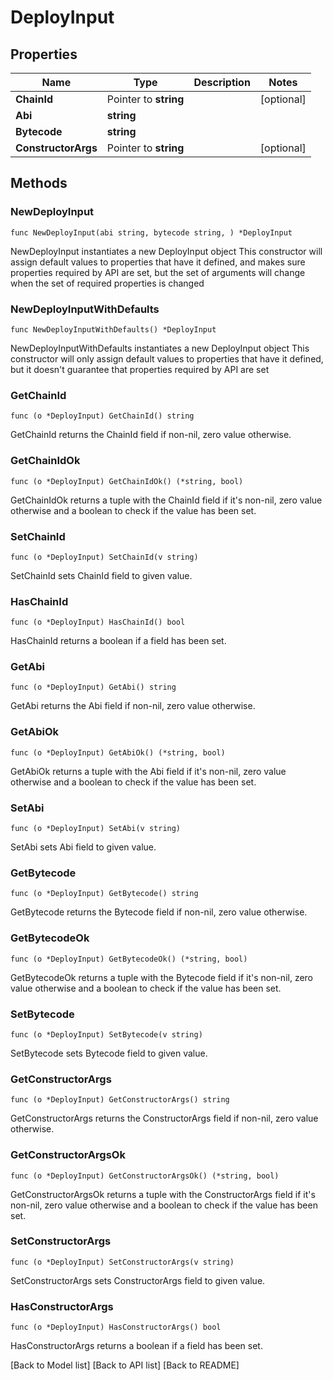 # DeployInput

## Properties

| Name                | Type                  | Description | Notes       |
| ------------------- | --------------------- | ----------- | ----------- |
| **ChainId**         | Pointer to **string** |             | \[optional] |
| **Abi**             | **string**            |             |             |
| **Bytecode**        | **string**            |             |             |
| **ConstructorArgs** | Pointer to **string** |             | \[optional] |

## Methods

### NewDeployInput

`func NewDeployInput(abi string, bytecode string, ) *DeployInput`

NewDeployInput instantiates a new DeployInput object This constructor will assign default values to properties that have it defined, and makes sure properties required by API are set, but the set of arguments will change when the set of required properties is changed

### NewDeployInputWithDefaults

`func NewDeployInputWithDefaults() *DeployInput`

NewDeployInputWithDefaults instantiates a new DeployInput object This constructor will only assign default values to properties that have it defined, but it doesn't guarantee that properties required by API are set

### GetChainId

`func (o *DeployInput) GetChainId() string`

GetChainId returns the ChainId field if non-nil, zero value otherwise.

### GetChainIdOk

`func (o *DeployInput) GetChainIdOk() (*string, bool)`

GetChainIdOk returns a tuple with the ChainId field if it's non-nil, zero value otherwise and a boolean to check if the value has been set.

### SetChainId

`func (o *DeployInput) SetChainId(v string)`

SetChainId sets ChainId field to given value.

### HasChainId

`func (o *DeployInput) HasChainId() bool`

HasChainId returns a boolean if a field has been set.

### GetAbi

`func (o *DeployInput) GetAbi() string`

GetAbi returns the Abi field if non-nil, zero value otherwise.

### GetAbiOk

`func (o *DeployInput) GetAbiOk() (*string, bool)`

GetAbiOk returns a tuple with the Abi field if it's non-nil, zero value otherwise and a boolean to check if the value has been set.

### SetAbi

`func (o *DeployInput) SetAbi(v string)`

SetAbi sets Abi field to given value.

### GetBytecode

`func (o *DeployInput) GetBytecode() string`

GetBytecode returns the Bytecode field if non-nil, zero value otherwise.

### GetBytecodeOk

`func (o *DeployInput) GetBytecodeOk() (*string, bool)`

GetBytecodeOk returns a tuple with the Bytecode field if it's non-nil, zero value otherwise and a boolean to check if the value has been set.

### SetBytecode

`func (o *DeployInput) SetBytecode(v string)`

SetBytecode sets Bytecode field to given value.

### GetConstructorArgs

`func (o *DeployInput) GetConstructorArgs() string`

GetConstructorArgs returns the ConstructorArgs field if non-nil, zero value otherwise.

### GetConstructorArgsOk

`func (o *DeployInput) GetConstructorArgsOk() (*string, bool)`

GetConstructorArgsOk returns a tuple with the ConstructorArgs field if it's non-nil, zero value otherwise and a boolean to check if the value has been set.

### SetConstructorArgs

`func (o *DeployInput) SetConstructorArgs(v string)`

SetConstructorArgs sets ConstructorArgs field to given value.

### HasConstructorArgs

`func (o *DeployInput) HasConstructorArgs() bool`

HasConstructorArgs returns a boolean if a field has been set.

\[Back to Model list] \[Back to API list] \[Back to README]
